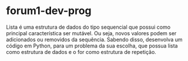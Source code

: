 # forum1-dev-prog
Lista é uma estrutura de dados do tipo sequencial que possui como principal característica ser mutável. Ou seja, novos valores podem ser adicionados ou removidos da sequência. Sabendo disso, desenvolva um código em Python, para um problema da sua escolha, que possua lista como estrutura de dados e o for como estrutura de repetição.
